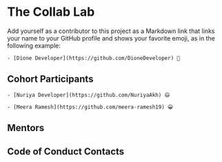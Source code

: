 # The Collab Lab

Add yourself as a contributor to this project as a Markdown link that links your name to your GitHub profile and shows your favorite emoji, as in the following example:

    - [Dione Developer](https://github.com/DioneDeveloper) 💅

## Cohort Participants

    - [Nuriya Developer](https://github.com/NuriyaAkh) 😃

    - [Meera Ramesh](https://github.com/meera-ramesh19) 😀

## Mentors

## Code of Conduct Contacts
